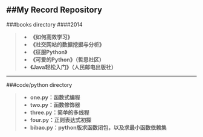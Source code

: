 ##My Record Repository
---

###books directory
####2014
>+ **《如何高效学习》**
>+ **《社交网站的数据挖掘与分析》**
>+ **《征服Python》**
>+ **《可爱的Python》（哲思社区）**
>+ **《Java轻松入门》（人民邮电出版社）**


---
###code/python directory
>+ **one.py：函数式编程**
>+ **two.py：函数修饰器**
>+ **three.py：简单的多线程**
>+ **four.py：正则表达式初探**
>+ **bibao.py：python版求函数闭包，以及求最小函数依赖集**
